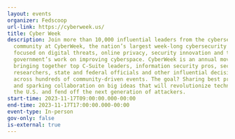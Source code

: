 ```yaml
---
layout: events
organizer: Fedscoop
url-link: https://cyberweek.us/
title: Cyber Week
description: Join more than 10,000 influential leaders from the cybersecurity
  community at CyberWeek, the nation’s largest week-long cybersecurity festival
  focused on digital threats, online privacy, security innovation and the U.S.
  government’s work on improving cyberspace. CyberWeek is an annual movement
  bringing together top C-Suite leaders, information security pros, security
  researchers, state and federal officials and other influential decision-makers
  across hundreds of community-driven events. The goal? Sharing best practices
  and sparking collaboration on big ideas that will revolutionize technology in
  the U.S. and fend off the next generation of attackers.
start-time: 2023-11-17T09:00:00.000-00:00
end-time: 2023-11-17T17:00:00.000-00:00
event-type: In-person
gov-only: false
is-external: true
---
```

